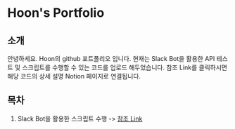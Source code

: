 # Hoon's Portfolio

## 소개
안녕하세요. Hoon의 github 포트폴리오 입니다.
현재는 Slack Bot을 활용한 API 테스트 및 스크립트를 수행할 수 있는 코드를 업로드 해두었습니다.
참조 Link를 클릭하시면 해당 코드의 상세 설명 Notion 페이지로 연결됩니다.

## 목차
1. Slack Bot을 활용한 스크립트 수행
 -> [참조 Link](https://qahoon.notion.site/Slack-Bot-6696a7c420164fe3ba01bce8bbdce6cf?pvs=4)
